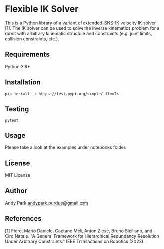 # Flexible IK Solver

This is a Python library of a variant of extended-SNS-IK velocity IK solver [1]. The IK solver can be used to solve the inverse kinematics problem for a robot with arbitrary kinematic structure and constraints (e.g. joint limits, collision constraints, etc.).

## Requirements
Python 3.6+


## Installation
```
pip install -i https://test.pypi.org/simple/ flexIk
```

## Testing
```
pytest
```

## Usage
Please take a look at the examples under notebooks folder.

## License
MIT License

## Author
Andy Park <andypark.purdue@gmail.com>

## References
[1] Fiore, Mario Daniele, Gaetano Meli, Anton Ziese, Bruno Siciliano, and Ciro Natale. "A General Framework for Hierarchical Redundancy Resolution Under Arbitrary Constraints." IEEE Transactions on Robotics (2023).

